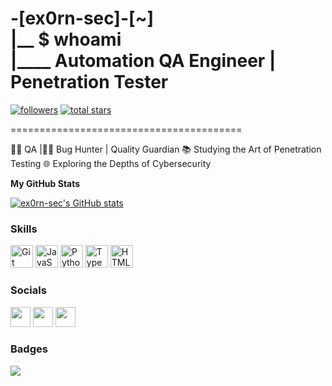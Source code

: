 -[ex0rn-sec]-[~]
<br>
|__ $ whoami
<br>
|____ Automation QA Engineer | Penetration Tester
========================================

<p align="left">
      <a href="https://github.com/ex0rn-sec?tab=followers">
         <img alt="followers" title="Follow me on Github" src="https://custom-icon-badges.demolab.com/github/followers/ex0rn-sec?color=236ad3&labelColor=1155ba&style=for-the-badge&logo=person-add&label=Follow&logoColor=white"/></a>
      <a href="https://github.com/ex0rn-sec?tab=repositories&sort=stargazers">
         <img alt="total stars" title="Total stars on GitHub" src="https://custom-icon-badges.demolab.com/github/stars/ex0rn-sec?color=55960c&style=for-the-badge&labelColor=488207&logo=star"/></a>
   </p>

========================================

🧑‍💻 QA |🕵️‍♂️ Bug Hunter | Quality Guardian 📚 
Studying the Art of Penetration Testing 🌐
Exploring the Depths of Cybersecurity

<b>My GitHub Stats</b>

<a href="http://www.github.com/ex0rn-sec"><img src="https://github-readme-stats.vercel.app/api?username=ex0rn-sec&show_icons=true&hide=&count_private=true&title_color=ef4444&text_color=ffffff&icon_color=22c55e&bg_color=22272e&hide_border=true&show_icons=true" alt="ex0rn-sec's GitHub stats" /></a>

### Skills


<p align="left">
<a href="https://git-scm.com/" target="_blank" rel="noreferrer"><img src="https://raw.githubusercontent.com/danielcranney/readme-generator/main/public/icons/skills/git-colored.svg" width="36" height="36" alt="Git" /></a>
<a href="https://developer.mozilla.org/en-US/docs/Web/JavaScript" target="_blank" rel="noreferrer"><img src="https://raw.githubusercontent.com/danielcranney/readme-generator/main/public/icons/skills/javascript-colored.svg" width="36" height="36" alt="JavaScript" /></a>
<a href="https://www.python.org/" target="_blank" rel="noreferrer"><img src="https://raw.githubusercontent.com/danielcranney/readme-generator/main/public/icons/skills/python-colored.svg" width="36" height="36" alt="Python" /></a>
<a href="https://www.typescriptlang.org/" target="_blank" rel="noreferrer"><img src="https://raw.githubusercontent.com/danielcranney/readme-generator/main/public/icons/skills/typescript-colored.svg" width="36" height="36" alt="TypeScript" /></a>
<a href="https://developer.mozilla.org/en-US/docs/Glossary/HTML5" target="_blank" rel="noreferrer"><img src="https://raw.githubusercontent.com/danielcranney/readme-generator/main/public/icons/skills/html5-colored.svg" width="36" height="36" alt="HTML5" /></a>
</p>


### Socials

<p align="left"> <a href="https://www.github.com/ex0rn-sec" target="_blank" rel="noreferrer"><img src="https://raw.githubusercontent.com/danielcranney/readme-generator/main/public/icons/socials/github.svg" width="32" height="32" /></a> <a href="http://www.instagram.com/r00t.ex0rc1s7" target="_blank" rel="noreferrer"><img src="https://raw.githubusercontent.com/danielcranney/readme-generator/main/public/icons/socials/instagram.svg" width="32" height="32" /></a> <a href="https://www.twitter.com/root_ex0rc1s7" target="_blank" rel="noreferrer"><img src="https://raw.githubusercontent.com/danielcranney/readme-generator/main/public/icons/socials/twitter.svg" width="32" height="32" /></a></p>

### Badges

<a href="http://www.github.com/ex0rn-sec"><img src="https://github-readme-streak-stats.herokuapp.com/?user=ex0rn-sec&stroke=ffffff&background=22272e&ring=ef4444&fire=ef4444&currStreakNum=ffffff&currStreakLabel=ef4444&sideNums=ffffff&sideLabels=ffffff&dates=ffffff&hide_border=true" /></a>
